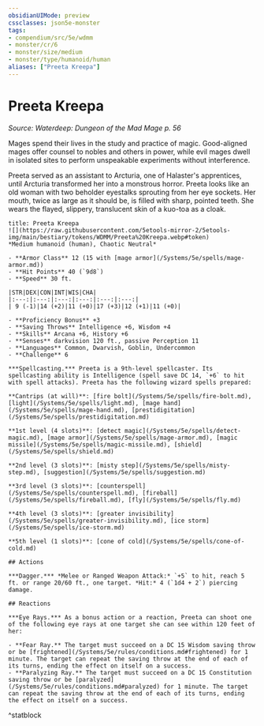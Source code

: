 ```yaml
---
obsidianUIMode: preview
cssclasses: json5e-monster
tags:
- compendium/src/5e/wdmm
- monster/cr/6
- monster/size/medium
- monster/type/humanoid/human
aliases: ["Preeta Kreepa"]
---
```

# Preeta Kreepa
*Source: Waterdeep: Dungeon of the Mad Mage p. 56*  

Mages spend their lives in the study and practice of magic. Good-aligned mages offer counsel to nobles and others in power, while evil mages dwell in isolated sites to perform unspeakable experiments without interference.

Preeta served as an assistant to Arcturia, one of Halaster's apprentices, until Arcturia transformed her into a monstrous horror. Preeta looks like an old woman with two beholder eyestalks sprouting from her eye sockets. Her mouth, twice as large as it should be, is filled with sharp, pointed teeth. She wears the flayed, slippery, translucent skin of a kuo-toa as a cloak.

```ad-statblock
title: Preeta Kreepa
![](https://raw.githubusercontent.com/5etools-mirror-2/5etools-img/main/bestiary/tokens/WDMM/Preeta%20Kreepa.webp#token)
*Medium humanoid (human), Chaotic Neutral*

- **Armor Class** 12 (15 with [mage armor](/Systems/5e/spells/mage-armor.md))
- **Hit Points** 40 (`9d8`)
- **Speed** 30 ft.

|STR|DEX|CON|INT|WIS|CHA|
|:---:|:---:|:---:|:---:|:---:|:---:|
| 9 (-1)|14 (+2)|11 (+0)|17 (+3)|12 (+1)|11 (+0)|

- **Proficiency Bonus** +3
- **Saving Throws** Intelligence +6, Wisdom +4
- **Skills** Arcana +6, History +6
- **Senses** darkvision 120 ft., passive Perception 11
- **Languages** Common, Dwarvish, Goblin, Undercommon
- **Challenge** 6

***Spellcasting.*** Preeta is a 9th-level spellcaster. Its spellcasting ability is Intelligence (spell save DC 14, `+6` to hit with spell attacks). Preeta has the following wizard spells prepared:

**Cantrips (at will)**: [fire bolt](/Systems/5e/spells/fire-bolt.md), [light](/Systems/5e/spells/light.md), [mage hand](/Systems/5e/spells/mage-hand.md), [prestidigitation](/Systems/5e/spells/prestidigitation.md)

**1st level (4 slots)**: [detect magic](/Systems/5e/spells/detect-magic.md), [mage armor](/Systems/5e/spells/mage-armor.md), [magic missile](/Systems/5e/spells/magic-missile.md), [shield](/Systems/5e/spells/shield.md)

**2nd level (3 slots)**: [misty step](/Systems/5e/spells/misty-step.md), [suggestion](/Systems/5e/spells/suggestion.md)

**3rd level (3 slots)**: [counterspell](/Systems/5e/spells/counterspell.md), [fireball](/Systems/5e/spells/fireball.md), [fly](/Systems/5e/spells/fly.md)

**4th level (3 slots)**: [greater invisibility](/Systems/5e/spells/greater-invisibility.md), [ice storm](/Systems/5e/spells/ice-storm.md)

**5th level (1 slots)**: [cone of cold](/Systems/5e/spells/cone-of-cold.md)

## Actions

***Dagger.*** *Melee or Ranged Weapon Attack:* `+5` to hit, reach 5 ft. or range 20/60 ft., one target. *Hit:* 4 (`1d4 + 2`) piercing damage.

## Reactions

***Eye Rays.*** As a bonus action or a reaction, Preeta can shoot one of the following eye rays at one target she can see within 120 feet of her:

- **Fear Ray.** The target must succeed on a DC 15 Wisdom saving throw or be [frightened](/Systems/5e/rules/conditions.md#frightened) for 1 minute. The target can repeat the saving throw at the end of each of its turns, ending the effect on itself on a success.  
- **Paralyzing Ray.** The target must succeed on a DC 15 Constitution saving throw or be [paralyzed](/Systems/5e/rules/conditions.md#paralyzed) for 1 minute. The target can repeat the saving throw at the end of each of its turns, ending the effect on itself on a success.  
```
^statblock